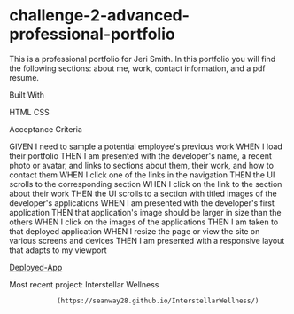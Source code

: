 # challenge-2-advanced-professional-portfolio

This is a professional portfolio for Jeri Smith. In this portfolio you will find the following sections: about me, work, contact information, and a pdf resume.

Built With

HTML
CSS


Acceptance Criteria

GIVEN I need to sample a potential employee's previous work
WHEN I load their portfolio
THEN I am presented with the developer's name, a recent photo or avatar, and links to sections about them, their work, and how to contact them
WHEN I click one of the links in the navigation
THEN the UI scrolls to the corresponding section
WHEN I click on the link to the section about their work
THEN the UI scrolls to a section with titled images of the developer's applications
WHEN I am presented with the developer's first application
THEN that application's image should be larger in size than the others
WHEN I click on the images of the applications
THEN I am taken to that deployed application
WHEN I resize the page or view the site on various screens and devices
THEN I am presented with a responsive layout that adapts to my viewport

[Deployed-App](https://seanway28.github.io/CSS-Portfolio/)

Most recent project: Interstellar Wellness

                (https://seanway28.github.io/InterstellarWellness/)
